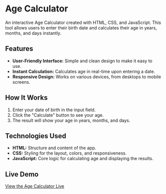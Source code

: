 # Age Calculator

An interactive Age Calculator created with HTML, CSS, and JavaScript. This tool allows users to enter their birth date and calculates their age in years, months, and days instantly.

## Features

- **User-Friendly Interface:** Simple and clean design to make it easy to use.
- **Instant Calculation:** Calculates age in real-time upon entering a date.
- **Responsive Design:** Works on various devices, from desktops to mobile screens.

## How It Works

1. Enter your date of birth in the input field.
2. Click the "Calculate" button to see your age.
3. The result will show your age in years, months, and days.

## Technologies Used

- **HTML:** Structure and content of the app.
- **CSS:** Styling for the layout, colors, and responsiveness.
- **JavaScript:** Core logic for calculating age and displaying the results.

## Live Demo

[View the Age Calculator Live](https://age-calculator-sufiyan.netlify.app/)

